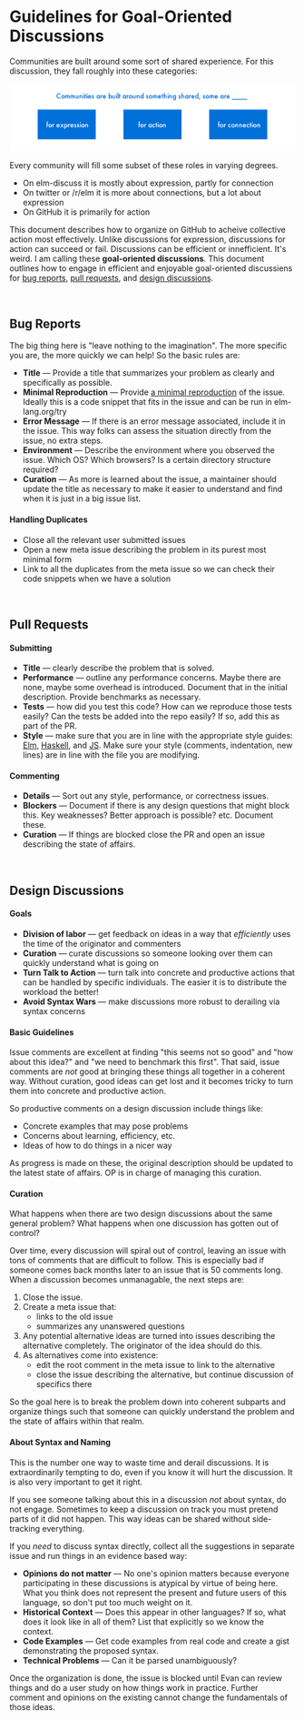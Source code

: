 # Guidelines for Goal-Oriented Discussions

Communities are built around some sort of shared experience. For this discussion, they fall roughly into these categories:

![communities for what?](communities.png)

Every community will fill some subset of these roles in varying degrees.

  * On elm-discuss it is mostly about expression, partly for connection
  * On twitter or /r/elm it is more about connections, but a lot about expression
  * On GitHub it is primarily for action

This document describes how to organize on GitHub to acheive collective action most effectively. Unlike discussions for expression, discussions for action can succeed or fail. Discussions can be efficient or innefficient. It's weird. I am calling these **goal-oriented discussions**. This document outlines how to engage in efficient and enjoyable goal-oriented discussiens for [bug reports](#bug-reports), [pull requests](#pull-requests), and [design discussions](#design-discussions).

<br>

## Bug Reports

The big thing here is "leave nothing to the imagination". The more specific you are, the more quickly we can help! So the basic rules are:

  * **Title** &mdash; Provide a title that summarizes your problem as clearly and specifically as possible.
  * **Minimal Reproduction** &mdash; Provide [a minimal reproduction](http://sscce.org/) of the issue. Ideally this is a code snippet that fits in the issue and can be run in elm-lang.org/try
  * **Error Message** &mdash; If there is an error message associated, include it in the issue. This way folks can assess the situation directly from the issue, no extra steps.
  * **Environment** &mdash; Describe the environment where you observed the issue. Which OS? Which browsers? Is a certain directory structure required?
  * **Curation** &mdash; As more is learned about the issue, a maintainer should update the title as necessary to make it easier to understand and find when it is just in a big issue list.

#### Handling Duplicates

  * Close all the relevant user submitted issues
  * Open a new meta issue describing the problem in its purest most minimal form
  * Link to all the duplicates from the meta issue so we can check their code snippets when we have a solution

<br>

## Pull Requests

#### Submitting

  * **Title** &mdash; clearly describe the problem that is solved.
  * **Performance** &mdash; outline any performance concerns. Maybe there are none, maybe some overhead is introduced. Document that in the initial description. Provide benchmarks as necessary.
  * **Tests** &mdash; how did you test this code? How can we reproduce those tests easily? Can the tests be added into the repo easily? If so, add this as part of the PR.
  * **Style** &mdash; make sure that you are in line with the appropriate style guides:  [Elm](http://elm-lang.org/docs/style-guide), [Haskell](https://gist.github.com/evancz/0a1f3717c92fe71702be), and [JS](http://google.github.io/styleguide/javascriptguide.xml). Make sure your style (comments, indentation, new lines) are in line with the file you are modifying.

#### Commenting

  * **Details** &mdash; Sort out any style, performance, or correctness issues.
  * **Blockers** &mdash; Document if there is any design questions that might block this. Key weaknesses? Better approach is possible? etc. Document these.
  * **Curation** &mdash; If things are blocked close the PR and open an issue describing the state of affairs.

<br>

## Design Discussions

#### Goals

  - **Division of labor** &mdash; get feedback on ideas in a way that *efficiently* uses the time of the originator and commenters
  - **Curation** &mdash; curate discussions so someone looking over them can quickly understand what is going on
  - **Turn Talk to Action** &mdash; turn talk into concrete and productive actions that can be handled by specific individuals. The easier it is to distribute the workload the better!
  - **Avoid Syntax Wars** &mdash; make discussions more robust to derailing via syntax concerns


#### Basic Guidelines

Issue comments are excellent at finding "this seems not so good" and "how about this idea?" and "we need to benchmark this first". That said, issue comments are *not* good at bringing these things all together in a coherent way. Without curation, good ideas can get lost and it becomes tricky to turn them into concrete and productive action.

So productive comments on a design discussion include things like:

  * Concrete examples that may pose problems
  * Concerns about learning, efficiency, etc.
  * Ideas of how to do things in a nicer way

As progress is made on these, the original description should be updated to the latest state of affairs. OP is in charge of managing this curation.


#### Curation

What happens when there are two design discussions about the same general problem? What happens when one discussion has gotten out of control?
 
Over time, every discussion will spiral out of control, leaving an issue with tons of comments that are difficult to follow. This is especially bad if someone comes back months later to an issue that is 50 comments long. When a discussion becomes unmanagable, the next steps are:

  1. Close the issue.
  2. Create a meta issue that:
      - links to the old issue
      - summarizes any unanswered questions
  3. Any potential alternative ideas are turned into issues describing the alternative completely. The originator of the idea should do this.
  4. As alternatives come into existence:
      - edit the root comment in the meta issue to link to the alternative
      - close the issue describing the alternative, but continue discussion of specifics there

So the goal here is to break the problem down into coherent subparts and organize things such that someone can quickly understand the problem and the state of affairs within that realm.


#### About Syntax and Naming

This is the number one way to waste time and derail discussions. It is extraordinarily tempting to do, even if you know it will hurt the discussion. It is also very important to get it right.

If you see someone talking about this in a discussion *not* about syntax, do not engage. Sometimes to keep a discussion on track you must pretend parts of it did not happen. This way ideas can be shared without side-tracking everything.

If you *need* to discuss syntax directly, collect all the suggestions in separate issue and run things in an evidence based way:

  * **Opinions do not matter** &mdash; No one's opinion matters because everyone participating in these discussions is atypical by virtue of being here. What you think does not represent the present and future users of this language, so don't put too much weight on it.
  * **Historical Context** &mdash; Does this appear in other languages? If so, what does it look like in all of them? List that explicitly so we know the context.
  * **Code Examples** &mdash; Get code examples from real code and create a gist demonstrating the proposed syntax.
  * **Technical Problems** &mdash; Can it be parsed unambiguously?

Once the organization is done, the issue is blocked until Evan can review things and do a user study on how things work in practice. Further comment and opinions on the existing cannot change the fundamentals of those ideas.
